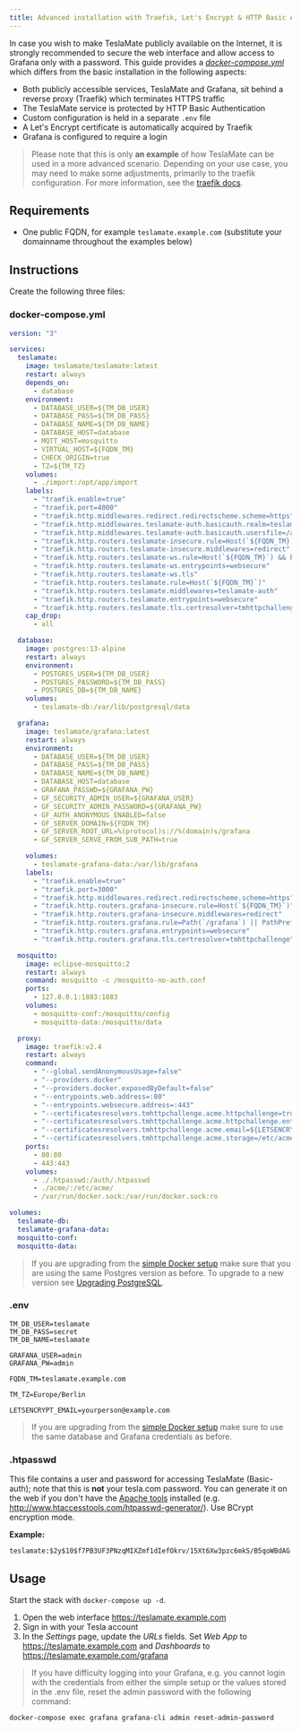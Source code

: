 ```yaml
---
title: Advanced installation with Traefik, Let's Encrypt & HTTP Basic Auth
---
```


In case you wish to make TeslaMate publicly available on the Internet, it is strongly recommended to secure the web interface and allow access to Grafana only with a password. This guide provides a _[docker-compose.yml](#docker-composeyml)_ which differs from the basic installation in the following aspects:

- Both publicly accessible services, TeslaMate and Grafana, sit behind a reverse proxy (Traefik) which terminates HTTPS traffic
- The TeslaMate service is protected by HTTP Basic Authentication
- Custom configuration is held in a separate `.env` file
- A Let's Encrypt certificate is automatically acquired by Traefik
- Grafana is configured to require a login

> Please note that this is only **an example** of how TeslaMate can be used in a more advanced scenario. Depending on your use case, you may need to make some adjustments, primarily to the traefik configuration. For more information, see the [traefik docs](https://docs.traefik.io/).

## Requirements

- One public FQDN, for example `teslamate.example.com` (substitute your domainname throughout the examples below)

## Instructions

Create the following three files:

### docker-compose.yml

```yml title="docker-compose.yml"
version: "3"

services:
  teslamate:
    image: teslamate/teslamate:latest
    restart: always
    depends_on:
      - database
    environment:
      - DATABASE_USER=${TM_DB_USER}
      - DATABASE_PASS=${TM_DB_PASS}
      - DATABASE_NAME=${TM_DB_NAME}
      - DATABASE_HOST=database
      - MQTT_HOST=mosquitto
      - VIRTUAL_HOST=${FQDN_TM}
      - CHECK_ORIGIN=true
      - TZ=${TM_TZ}
    volumes:
      - ./import:/opt/app/import
    labels:
      - "traefik.enable=true"
      - "traefik.port=4000"
      - "traefik.http.middlewares.redirect.redirectscheme.scheme=https"
      - "traefik.http.middlewares.teslamate-auth.basicauth.realm=teslamate"
      - "traefik.http.middlewares.teslamate-auth.basicauth.usersfile=/auth/.htpasswd"
      - "traefik.http.routers.teslamate-insecure.rule=Host(`${FQDN_TM}`)"
      - "traefik.http.routers.teslamate-insecure.middlewares=redirect"
      - "traefik.http.routers.teslamate-ws.rule=Host(`${FQDN_TM}`) && Path(`/live/websocket`)"
      - "traefik.http.routers.teslamate-ws.entrypoints=websecure"
      - "traefik.http.routers.teslamate-ws.tls"
      - "traefik.http.routers.teslamate.rule=Host(`${FQDN_TM}`)"
      - "traefik.http.routers.teslamate.middlewares=teslamate-auth"
      - "traefik.http.routers.teslamate.entrypoints=websecure"
      - "traefik.http.routers.teslamate.tls.certresolver=tmhttpchallenge"
    cap_drop:
      - all

  database:
    image: postgres:13-alpine
    restart: always
    environment:
      - POSTGRES_USER=${TM_DB_USER}
      - POSTGRES_PASSWORD=${TM_DB_PASS}
      - POSTGRES_DB=${TM_DB_NAME}
    volumes:
      - teslamate-db:/var/lib/postgresql/data

  grafana:
    image: teslamate/grafana:latest
    restart: always
    environment:
      - DATABASE_USER=${TM_DB_USER}
      - DATABASE_PASS=${TM_DB_PASS}
      - DATABASE_NAME=${TM_DB_NAME}
      - DATABASE_HOST=database
      - GRAFANA_PASSWD=${GRAFANA_PW}
      - GF_SECURITY_ADMIN_USER=${GRAFANA_USER}
      - GF_SECURITY_ADMIN_PASSWORD=${GRAFANA_PW}
      - GF_AUTH_ANONYMOUS_ENABLED=false
      - GF_SERVER_DOMAIN=${FQDN_TM}
      - GF_SERVER_ROOT_URL=%(protocol)s://%(domain)s/grafana
      - GF_SERVER_SERVE_FROM_SUB_PATH=true

    volumes:
      - teslamate-grafana-data:/var/lib/grafana
    labels:
      - "traefik.enable=true"
      - "traefik.port=3000"
      - "traefik.http.middlewares.redirect.redirectscheme.scheme=https"
      - "traefik.http.routers.grafana-insecure.rule=Host(`${FQDN_TM}`)"
      - "traefik.http.routers.grafana-insecure.middlewares=redirect"
      - "traefik.http.routers.grafana.rule=Path(`/grafana`) || PathPrefix(`/grafana/`)"
      - "traefik.http.routers.grafana.entrypoints=websecure"
      - "traefik.http.routers.grafana.tls.certresolver=tmhttpchallenge"

  mosquitto:
    image: eclipse-mosquitto:2
    restart: always
    command: mosquitto -c /mosquitto-no-auth.conf
    ports:
      - 127.0.0.1:1883:1883
    volumes:
      - mosquitto-conf:/mosquitto/config
      - mosquitto-data:/mosquitto/data

  proxy:
    image: traefik:v2.4
    restart: always
    command:
      - "--global.sendAnonymousUsage=false"
      - "--providers.docker"
      - "--providers.docker.exposedByDefault=false"
      - "--entrypoints.web.address=:80"
      - "--entrypoints.websecure.address=:443"
      - "--certificatesresolvers.tmhttpchallenge.acme.httpchallenge=true"
      - "--certificatesresolvers.tmhttpchallenge.acme.httpchallenge.entrypoint=web"
      - "--certificatesresolvers.tmhttpchallenge.acme.email=${LETSENCRYPT_EMAIL}"
      - "--certificatesresolvers.tmhttpchallenge.acme.storage=/etc/acme/acme.json"
    ports:
      - 80:80
      - 443:443
    volumes:
      - ./.htpasswd:/auth/.htpasswd
      - ./acme/:/etc/acme/
      - /var/run/docker.sock:/var/run/docker.sock:ro

volumes:
  teslamate-db:
  teslamate-grafana-data:
  mosquitto-conf:
  mosquitto-data:
```

> If you are upgrading from the [simple Docker setup](../installation/docker.md) make sure that you are using the same Postgres version as before. To upgrade to a new version see [Upgrading PostgreSQL](../maintenance/upgrading_postgres.md).

### .env

```plaintext title=".env"
TM_DB_USER=teslamate
TM_DB_PASS=secret
TM_DB_NAME=teslamate

GRAFANA_USER=admin
GRAFANA_PW=admin

FQDN_TM=teslamate.example.com

TM_TZ=Europe/Berlin

LETSENCRYPT_EMAIL=yourperson@example.com
```

> If you are upgrading from the [simple Docker setup](../installation/docker.md) make sure to use the same database and Grafana credentials as before.

### .htpasswd

This file contains a user and password for accessing TeslaMate (Basic-auth); note that this is **not** your tesla.com password. You can generate it on the web if you don't have the [Apache tools](https://www.cyberciti.biz/faq/create-update-user-authentication-files/) installed (e.g. http://www.htaccesstools.com/htpasswd-generator/). Use BCrypt encryption mode.

**Example:**

```apacheconf title=".htpasswd"
teslamate:$2y$10$f7PB3UF3PNzqMIXZmf1dIefOkrv/15Xt6Xw3pzc6mkS/B5qoWBdAG
```

## Usage

Start the stack with `docker-compose up -d`.

1. Open the web interface https://teslamate.example.com
2. Sign in with your Tesla account
3. In the _Settings_ page, update the _URLs_ fields. Set _Web App_ to https://teslamate.example.com and _Dashboards_ to https://teslamate.example.com/grafana

> If you have difficulty logging into your Grafana, e.g. you cannot login with the credentials from either the simple setup or the values stored in the .env file, reset the admin password with the following command:

```
docker-compose exec grafana grafana-cli admin reset-admin-password
```
